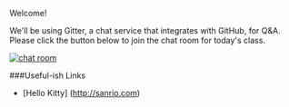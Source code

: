 Welcome!

We'll be using Gitter, a chat service that integrates with GitHub, for Q&A. Please click the button below to join the chat room for today's class.

[![chat room](https://badges.gitter.im/githubteacher/fluffy-octo-guacamole.svg)](https://gitter.im/githubteacher/fluffy-octo-guacamole?utm_source=badge&utm_medium=badge&utm_campaign=pr-badge&utm_content=badge)


###Useful-ish Links
- [Hello Kitty] (http://sanrio.com)
